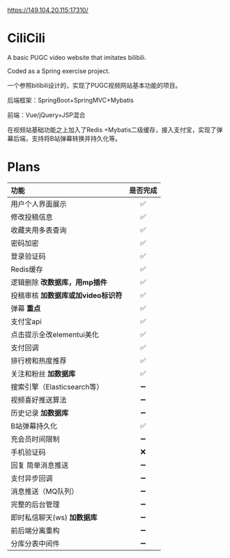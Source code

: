 <https://149.104.20.115:17310/>
# CiliCili
A basic PUGC video website that imitates bilibili.

Coded as a Spring exercise project.

一个参照bilibili设计的，实现了PUGC视频网站基本功能的项目。

后端框架：SpringBoot+SpringMVC+Mybatis

前端：Vue/jQuery+JSP混合

在视频站基础功能之上加入了Redis +Mybatis二级缓存，接入支付宝，实现了弹幕后端，支持将B站弹幕转换并持久化等。

# Plans
|  功能   | 是否完成  |
|  :----  | :----:  |
| 用户个人界面展示  | ✅ |
| 修改投稿信息  | ✅ |
| 收藏夹用多表查询  | ✅ |
| 密码加密  | ✅ |
| 登录验证码  | ✅ |
| Redis缓存  | ✅ |
| 逻辑删除 **改数据库，用mp插件**  | ✅ |
| 投稿审核 **加数据库或加video标识符**  | ✅ |
| 弹幕 **重点**  | ✅ |
| 支付宝api  | ✅ |
| 点击提示全改elementui美化  | ✅ |
| 支付回调  | ✅ |
| 排行榜和热度推荐  | ✅ |
| 关注和粉丝 **加数据库**  | ✅ |
| 搜索引擎（Elasticsearch等）  | ➖ |
| 视频喜好推送算法  | ➖ |
| 历史记录 **加数据库**  | ➖ |
| B站弹幕持久化  | ✅ |
| 充会员时间限制  | ➖ |
| 手机验证码  | ❌ |
| 回复 简单消息推送  | ➖ |
| 支付异步回调  | ➖ |
| 消息推送（MQ队列）  | ➖ |
| 完整的后台管理  | ➖ |
| 即时私信聊天(ws) **加数据库**  | ➖ |
| 前后端分离重构  | ➖ |
| 分库分表中间件  | ➖ |
